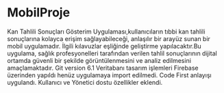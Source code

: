 # MobilProje
Kan Tahlili Sonuçları Gösterim Uygulaması,kullanıcıların tıbbi kan tahlili sonuçlarına kolayca erişim sağlayabileceği, anlaşılır bir arayüz sunan bir mobil uygulamadır. İlgili kılavuzlar eşliğinde geliştirme yapılacaktır.Bu uygulama, sağlık profesyonelleri tarafından verilen tahlil sonuçlarının dijital ortamda güvenli bir şekilde görüntülenmesini ve analiz edilmesini amaçlamaktadır. Git version 6.1
Veritabanı tasarım işlemleri Firebase üzerinden yapıldı henüz uygulamaya import edilmedi. Code First anlayışı uygulandı.
Kullanıcı ve Yönetici dostu özellikler eklendi.
